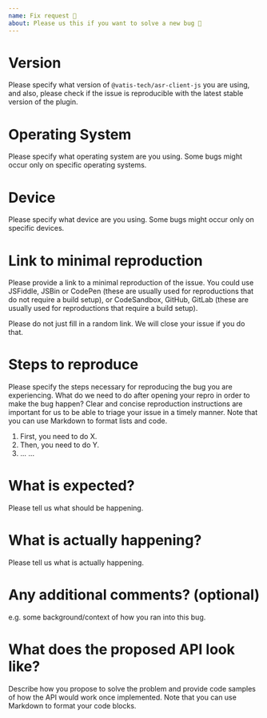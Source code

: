 ```yaml
---
name: Fix request 🐞
about: Please us this if you want to solve a new bug 🤔
---
```


# Version

Please specify what version of `@vatis-tech/asr-client-js` you are using, and also, please check if the issue is reproducible with the latest stable version of the plugin.

# Operating System

Please specify what operating system are you using. Some bugs might occur only on specific operating systems.

# Device

Please specify what device are you using. Some bugs might occur only on specific devices.

# Link to minimal reproduction

Please provide a link to a minimal reproduction of the issue. You could use JSFiddle, JSBin or CodePen (these are usually used for reproductions that do not require a build setup), or CodeSandbox, GitHub, GitLab (these are usually used for reproductions that require a build setup).

Please do not just fill in a random link. We will close your issue if you do that.

# Steps to reproduce

Please specify the steps necessary for reproducing the bug you are experiencing.
What do we need to do after opening your repro in order to make the bug happen? Clear and concise reproduction instructions are important for us to be able to triage your issue in a timely manner. Note that you can use Markdown to format lists and code.

1. First, you need to do X.
2. Then, you need to do Y.
3. ...
   ...

# What is expected?

Please tell us what should be happening.

# What is actually happening?

Please tell us what is actually happening.

# Any additional comments? (optional)

e.g. some background/context of how you ran into this bug.

# What does the proposed API look like?

Describe how you propose to solve the problem and provide code samples of how the API would work once implemented. Note that you can use Markdown to format your code blocks.
